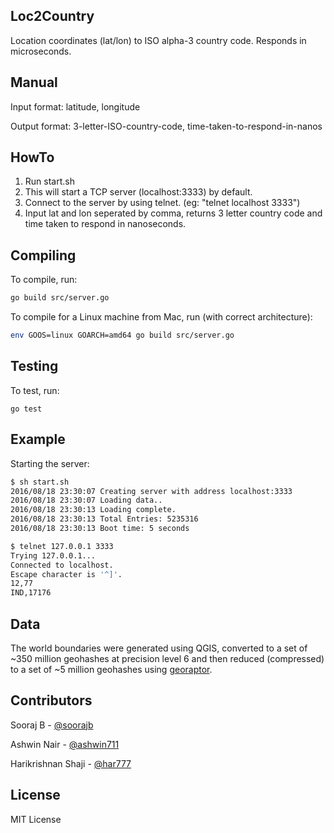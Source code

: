 ## Loc2Country

Location coordinates (lat/lon) to ISO alpha-3 country code. Responds in microseconds.

## Manual

Input format: latitude, longitude

Output format: 3-letter-ISO-country-code, time-taken-to-respond-in-nanos

## HowTo

1. Run start.sh
2. This will start a TCP server (localhost:3333) by default.
3. Connect to the server by using telnet. (eg: "telnet localhost 3333")
4. Input lat and lon seperated by comma, returns 3 letter country code and time taken to respond in nanoseconds.

## Compiling

To compile, run:

``` bash
go build src/server.go
```

To compile for a Linux machine from Mac, run (with correct architecture):

``` bash
env GOOS=linux GOARCH=amd64 go build src/server.go
```

## Testing

To test, run:

```
go test
```


## Example

Starting the server:

``` bash
$ sh start.sh 
2016/08/18 23:30:07 Creating server with address localhost:3333
2016/08/18 23:30:07 Loading data..
2016/08/18 23:30:13 Loading complete.
2016/08/18 23:30:13 Total Entries: 5235316
2016/08/18 23:30:13 Boot time: 5 seconds
```

``` bash
$ telnet 127.0.0.1 3333
Trying 127.0.0.1...
Connected to localhost.
Escape character is '^]'.
12,77
IND,17176
```

## Data

The world boundaries were generated using QGIS, converted to a set of ~350 million geohashes at precision level 6 and then reduced (compressed) to a set of ~5 million geohashes using [georaptor](https://github.com/ashwin711/georaptor). 


## Contributors

Sooraj B - [@soorajb](http://github.com/soorajb)

Ashwin Nair - [@ashwin711](http://github.com/ashwin711)

Harikrishnan Shaji - [@har777](http://github.com/har777)

## License

MIT License
